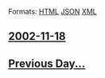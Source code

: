 
Formats: [HTML](2002/11/18/index.html)  [JSON](2002/11/18/index.json)  [XML](2002/11/18/index.xml)  

## [2002-11-18](/news/2002/11/18/index.md)

## [Previous Day...](/news/2002/11/17/index.md)

